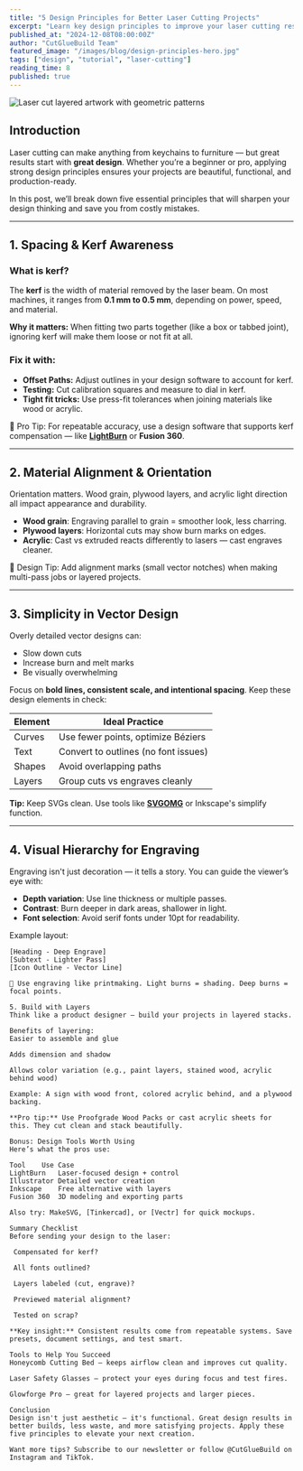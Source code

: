 ```yaml
---
title: "5 Design Principles for Better Laser Cutting Projects"
excerpt: "Learn key design principles to improve your laser cutting results. From spacing and alignment to functional layering, these ideas will elevate your maker game."
published_at: "2024-12-08T08:00:00Z"
author: "CutGlueBuild Team"
featured_image: "/images/blog/design-principles-hero.jpg"
tags: ["design", "tutorial", "laser-cutting"]
reading_time: 8
published: true
---
```


![Laser cut layered artwork with geometric patterns](/images/blog/design-principles-hero.jpg)

## Introduction

Laser cutting can make anything from keychains to furniture — but great results start with **great design**. Whether you’re a beginner or pro, applying strong design principles ensures your projects are beautiful, functional, and production-ready.

In this post, we’ll break down five essential principles that will sharpen your design thinking and save you from costly mistakes.

---

## 1. Spacing & Kerf Awareness

### What is kerf?

The **kerf** is the width of material removed by the laser beam. On most machines, it ranges from **0.1 mm to 0.5 mm**, depending on power, speed, and material.

**Why it matters:** When fitting two parts together (like a box or tabbed joint), ignoring kerf will make them loose or not fit at all.

### Fix it with:

- **Offset Paths:** Adjust outlines in your design software to account for kerf.
- **Testing:** Cut calibration squares and measure to dial in kerf.
- **Tight fit tricks:** Use press-fit tolerances when joining materials like wood or acrylic.

📎 Pro Tip: For repeatable accuracy, use a design software that supports kerf compensation — like **[LightBurn](${affiliateService.generateAffiliateUrl('https://lightburnsoftware.com/')})** or **Fusion 360**.

---

## 2. Material Alignment & Orientation

Orientation matters. Wood grain, plywood layers, and acrylic light direction all impact appearance and durability.

- **Wood grain**: Engraving parallel to grain = smoother look, less charring.
- **Plywood layers**: Horizontal cuts may show burn marks on edges.
- **Acrylic**: Cast vs extruded reacts differently to lasers — cast engraves cleaner.

📌 Design Tip: Add alignment marks (small vector notches) when making multi-pass jobs or layered projects.

---

## 3. Simplicity in Vector Design

Overly detailed vector designs can:

- Slow down cuts
- Increase burn and melt marks
- Be visually overwhelming

Focus on **bold lines, consistent scale, and intentional spacing**. Keep these design elements in check:

| Element         | Ideal Practice |
|------------------|----------------|
| Curves           | Use fewer points, optimize Béziers |
| Text             | Convert to outlines (no font issues) |
| Shapes           | Avoid overlapping paths |
| Layers           | Group cuts vs engraves cleanly |

**Tip:** Keep SVGs clean. Use tools like **[SVGOMG](https://jakearchibald.github.io/svgomg/)** or Inkscape's simplify function.

---

## 4. Visual Hierarchy for Engraving

Engraving isn't just decoration — it tells a story. You can guide the viewer’s eye with:

- **Depth variation**: Use line thickness or multiple passes.
- **Contrast**: Burn deeper in dark areas, shallower in light.
- **Font selection**: Avoid serif fonts under 10pt for readability.

Example layout:

```text
[Heading - Deep Engrave]
[Subtext - Lighter Pass]
[Icon Outline - Vector Line]

🧠 Use engraving like printmaking. Light burns = shading. Deep burns = focal points.

5. Build with Layers
Think like a product designer — build your projects in layered stacks.

Benefits of layering:
Easier to assemble and glue

Adds dimension and shadow

Allows color variation (e.g., paint layers, stained wood, acrylic behind wood)

Example: A sign with wood front, colored acrylic behind, and a plywood backing.

**Pro tip:** Use Proofgrade Wood Packs or cast acrylic sheets for this. They cut clean and stack beautifully.

Bonus: Design Tools Worth Using
Here’s what the pros use:

Tool	Use Case
LightBurn	Laser-focused design + control
Illustrator	Detailed vector creation
Inkscape	Free alternative with layers
Fusion 360	3D modeling and exporting parts

Also try: MakeSVG, [Tinkercad], or [Vectr] for quick mockups.

Summary Checklist
Before sending your design to the laser:

 Compensated for kerf?

 All fonts outlined?

 Layers labeled (cut, engrave)?

 Previewed material alignment?

 Tested on scrap?

**Key insight:** Consistent results come from repeatable systems. Save presets, document settings, and test smart.

Tools to Help You Succeed
Honeycomb Cutting Bed – keeps airflow clean and improves cut quality.

Laser Safety Glasses – protect your eyes during focus and test fires.

Glowforge Pro – great for layered projects and larger pieces.

Conclusion
Design isn't just aesthetic — it's functional. Great design results in better builds, less waste, and more satisfying projects. Apply these five principles to elevate your next creation.

Want more tips? Subscribe to our newsletter or follow @CutGlueBuild on Instagram and TikTok.